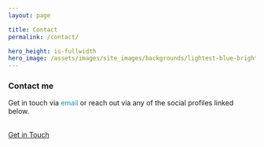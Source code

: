 ```yaml
---
layout: page

title: Contact
permalink: /contact/

hero_height: is-fullwidth
hero_image: /assets/images/site_images/backgrounds/lightest-blue-bright.png
---
```


### Contact me

Get in touch via <a href="mailto:josesolorzano689@gmail.com" style="text-decoration: none; color:#039fb9">email</a> or reach out via any of the social profiles linked below.
<br><br>

<a href="mailto:josesolorzano689@gmail.com" class="button is-normal is-responsive is-outlined">
Get in Touch
</a>